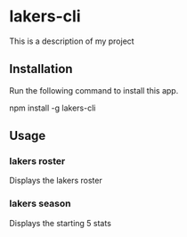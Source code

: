# lakers-cli

This is a description of my project 


## Installation

Run the following command to install this app.

npm install -g lakers-cli

## Usage

### lakers roster 

Displays the lakers roster 

### lakers season

Displays the starting 5 stats
